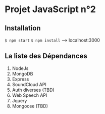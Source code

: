 # Projet JavaScript n°2

## Installation

```$ npm start```
```$ npm install```
--> localhost:3000

## La liste des Dépendances

1. NodeJs
2. MongoDB
3. Express 
4. SoundCloud API
5. Auth diverses (TBD)
6. Web Speech API
7. Jquery
8. Mongoose (TBD)